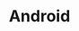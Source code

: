 ---
title: Android
list:
  collection: projects
  filter: "item.experience.platforms contains 'android'"
---